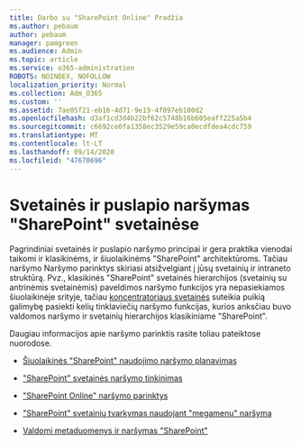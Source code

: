 ```yaml
---
title: Darbo su "SharePoint Online" Pradžia
ms.author: pebaum
author: pebaum
manager: pamgreen
ms.audience: Admin
ms.topic: article
ms.service: o365-administration
ROBOTS: NOINDEX, NOFOLLOW
localization_priority: Normal
ms.collection: Adm_O365
ms.custom: ''
ms.assetid: 7ae05f21-eb16-4d71-9e19-4f097eb100d2
ms.openlocfilehash: d3af1cd3d4b22bf62c5748b16b605eaff225a5b4
ms.sourcegitcommit: c6692ce0fa1358ec3529e59ca0ecdfdea4cdc759
ms.translationtype: MT
ms.contentlocale: lt-LT
ms.lasthandoff: 09/14/2020
ms.locfileid: "47670696"
---
```

# <a name="site-and-page-navigation-in-sharepoint-sites"></a>Svetainės ir puslapio naršymas "SharePoint" svetainėse

Pagrindiniai svetainės ir puslapio naršymo principai ir gera praktika vienodai taikomi ir klasikinėms, ir šiuolaikinėms "SharePoint" architektūroms. Tačiau naršymo Naršymo parinktys skiriasi atsižvelgiant į jūsų svetainių ir intraneto struktūrą. Pvz., klasikinės "SharePoint" svetainės hierarchijos (svetainių su antrinėmis svetainėmis) paveldimos naršymo funkcijos yra nepasiekiamos šiuolaikinėje srityje, tačiau [koncentratoriaus svetainės](https://support.office.com/article/fe26ae84-14b7-45b6-a6d1-948b3966427f) suteikia puikią galimybę pasiekti kelių tinklaviečių naršymo funkcijas, kurios anksčiau buvo valdomos naršymo ir svetainių hierarchijos klasikiniame "SharePoint".

 Daugiau informacijos apie naršymo parinktis rasite toliau pateiktose nuorodose.

 - [Šiuolaikinės "SharePoint" naudojimo naršymo planavimas](https://docs.microsoft.com/sharepoint/plan-navigation-modern-experience)

- ["SharePoint" svetainės naršymo tinkinimas](https://support.office.com/article/customize-the-navigation-on-your-sharepoint-site-3cd61ae7-a9ed-4e1e-bf6d-4655f0bf25ca)

- ["SharePoint Online" naršymo parinktys](https://docs.microsoft.com/office365/enterprise/navigation-options-for-sharepoint-online)
 
- ["SharePoint" svetainių tvarkymas naudojant "megamenu" naršymą](https://techcommunity.microsoft.com/t5/Microsoft-SharePoint-Blog/Organize-your-SharePoint-sites-with-megamenu-navigation-and-new/ba-p/328068)

- [Valdomi metaduomenys ir naršymas "SharePoint"](https://docs.microsoft.com/sharepoint/dev/general-development/managed-metadata-and-navigation-in-sharepoint)


